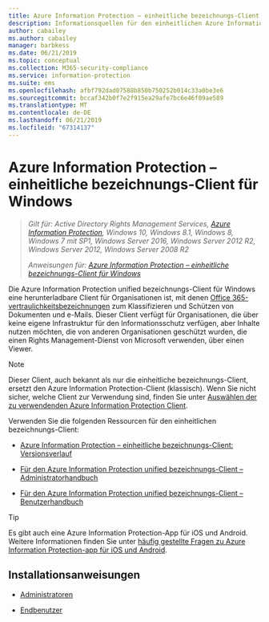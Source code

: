 ```yaml
---
title: Azure Information Protection – einheitliche bezeichnungs-Client für Windows
description: Informationsquellen für den einheitlichen Azure Information Protection-Bezeichnung-Client für Windows.
author: cabailey
ms.author: cabailey
manager: barbkess
ms.date: 06/21/2019
ms.topic: conceptual
ms.collection: M365-security-compliance
ms.service: information-protection
ms.suite: ems
ms.openlocfilehash: afbf792dad07588b850b750252b014c33a0be3e6
ms.sourcegitcommit: bccaf342b0f7e2f915ea29afe7bc6e46f09ae589
ms.translationtype: MT
ms.contentlocale: de-DE
ms.lasthandoff: 06/21/2019
ms.locfileid: "67314137"
---
```

# <a name="azure-information-protection-unified-labeling-client-for-windows"></a>Azure Information Protection – einheitliche bezeichnungs-Client für Windows

>*Gilt für: Active Directory Rights Management Services, [Azure Information Protection](https://azure.microsoft.com/pricing/details/information-protection), Windows 10, Windows 8.1, Windows 8, Windows 7 mit SP1, Windows Server 2016, Windows Server 2012 R2, Windows Server 2012, Windows Server 2008 R2*
>
> *Anweisungen für: [Azure Information Protection – einheitliche bezeichnungs-Client für Windows](../faqs.md#whats-the-difference-between-the-azure-information-protection-client-and-the-azure-information-protection-unified-labeling-client)*

Die Azure Information Protection unified bezeichnungs-Client für Windows eine herunterladbare Client für Organisationen ist, mit denen [Office 365-vertraulichkeitsbezeichnungen](https://docs.microsoft.com/Office365/SecurityCompliance/sensitivity-labels) zum Klassifizieren und Schützen von Dokumenten und e-Mails. Dieser Client verfügt für Organisationen, die über keine eigene Infrastruktur für den Informationsschutz verfügen, aber Inhalte nutzen möchten, die von anderen Organisationen geschützt wurden, die einen Rights Management-Dienst von Microsoft verwenden, über einen Viewer.

> [!NOTE]
> Dieser Client, auch bekannt als nur die einheitliche bezeichnungs-Client, ersetzt den Azure Information Protection-Client (klassisch). Wenn Sie nicht sicher, welche Client zur Verwendung sind, finden Sie unter [Auswählen der zu verwendenden Azure Information Protection Client](use-client.md#choose-which-azure-information-protection-client-to-use).

Verwenden Sie die folgenden Ressourcen für den einheitlichen bezeichnungs-Client:

- [Azure Information Protection – einheitliche bezeichnungs-Client: Versionsverlauf](unifiedlabelingclient-version-release-history.md)

- [Für den Azure Information Protection unified bezeichnungs-Client – Administratorhandbuch](clientv2-admin-guide.md)

- [Für den Azure Information Protection unified bezeichnungs-Client – Benutzerhandbuch](clientv2-user-guide.md)

> [!TIP]
> Es gibt auch eine Azure Information Protection-App für iOS und Android. Weitere Informationen finden Sie unter [häufig gestellte Fragen zu Azure Information Protection-app für iOS und Android](mobile-app-faq.md).

## <a name="install-instructions"></a>Installationsanweisungen

- [Administratoren](clientv2-admin-guide-install.md)

- [Endbenutzer](install-unifiedlabelingclient-app.md)

